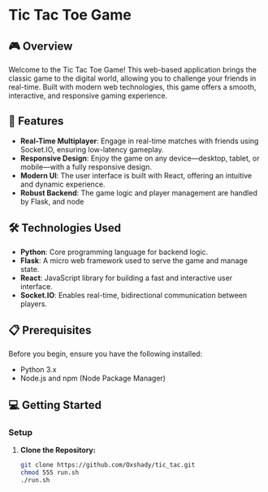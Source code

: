 # Tic Tac Toe Game

## 🎮 Overview

Welcome to the Tic Tac Toe Game! This web-based application brings the classic game to the digital world, allowing you to challenge your friends in real-time. Built with modern web technologies, this game offers a smooth, interactive, and responsive gaming experience.

## 🚀 Features

- **Real-Time Multiplayer**: Engage in real-time matches with friends using Socket.IO, ensuring low-latency gameplay.
- **Responsive Design**: Enjoy the game on any device—desktop, tablet, or mobile—with a fully responsive design.
- **Modern UI**: The user interface is built with React, offering an intuitive and dynamic experience.
- **Robust Backend**: The game logic and player management are handled by Flask, and node 

## 🛠️ Technologies Used

- **Python**: Core programming language for backend logic.
- **Flask**: A micro web framework used to serve the game and manage state.
- **React**: JavaScript library for building a fast and interactive user interface.
- **Socket.IO**: Enables real-time, bidirectional communication between players.

## 📋 Prerequisites

Before you begin, ensure you have the following installed:

- Python 3.x
- Node.js and npm (Node Package Manager)

## 💻 Getting Started

### Setup

1. **Clone the Repository:**
   ```bash
   git clone https://github.com/Oxshady/tic_tac.git
   chmod 555 run.sh
   ./run.sh
